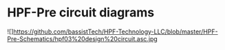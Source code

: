 # HPF-Pre circuit diagrams

![]https://github.com/bassistTech/HPF-Technology-LLC/blob/master/HPF-Pre-Schematics/hpf03%20design%20circuit.asc.jpg
